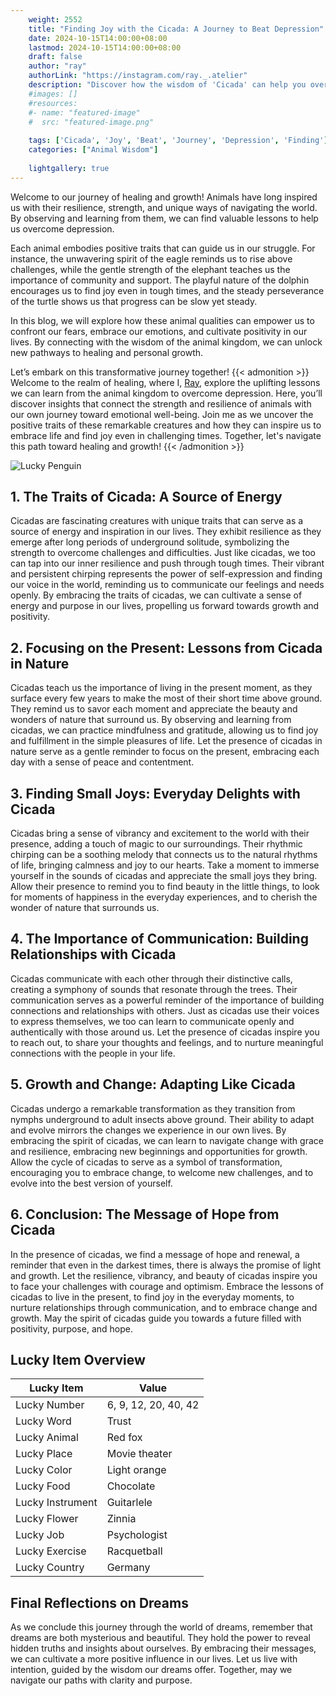 ```yaml
---
    weight: 2552
    title: "Finding Joy with the Cicada: A Journey to Beat Depression"  # Assuming 'title' column exists
    date: 2024-10-15T14:00:00+08:00
    lastmod: 2024-10-15T14:00:00+08:00
    draft: false
    author: "ray"
    authorLink: "https://instagram.com/ray._.atelier"
    description: "Discover how the wisdom of 'Cicada' can help you overcome depression and find joy in your life journey."
    #images: []
    #resources:
    #- name: "featured-image"
    #  src: "featured-image.png"
    
    tags: ['Cicada', 'Joy', 'Beat', 'Journey', 'Depression', 'Finding']
    categories: ["Animal Wisdom"]
    
    lightgallery: true
---
```

    
Welcome to our journey of healing and growth! Animals have long inspired us with their resilience, strength, and unique ways of navigating the world. By observing and learning from them, we can find valuable lessons to help us overcome depression.

Each animal embodies positive traits that can guide us in our struggle. For instance, the unwavering spirit of the eagle reminds us to rise above challenges, while the gentle strength of the elephant teaches us the importance of community and support. The playful nature of the dolphin encourages us to find joy even in tough times, and the steady perseverance of the turtle shows us that progress can be slow yet steady.

In this blog, we will explore how these animal qualities can empower us to confront our fears, embrace our emotions, and cultivate positivity in our lives. By connecting with the wisdom of the animal kingdom, we can unlock new pathways to healing and personal growth.

Let’s embark on this transformative journey together!
{{< admonition >}}
Welcome to the realm of healing, where I, [Ray](https://instagram.com/ray._.atelier), explore the uplifting lessons we can learn from the animal kingdom to overcome depression. Here, you’ll discover insights that connect the strength and resilience of animals with our own journey toward emotional well-being. Join me as we uncover the positive traits of these remarkable creatures and how they can inspire us to embrace life and find joy even in challenging times. Together, let's navigate this path toward healing and growth!
{{< /admonition >}}

![Lucky Penguin](https://cdn.pixabay.com/photo/2024/09/07/02/34/penguins-9028827_1280.jpg "Lucky Penguin")

## 1. The Traits of Cicada: A Source of Energy
Cicadas are fascinating creatures with unique traits that can serve as a source of energy and inspiration in our lives. They exhibit resilience as they emerge after long periods of underground solitude, symbolizing the strength to overcome challenges and difficulties. Just like cicadas, we too can tap into our inner resilience and push through tough times. Their vibrant and persistent chirping represents the power of self-expression and finding our voice in the world, reminding us to communicate our feelings and needs openly. By embracing the traits of cicadas, we can cultivate a sense of energy and purpose in our lives, propelling us forward towards growth and positivity.

## 2. Focusing on the Present: Lessons from Cicada in Nature
Cicadas teach us the importance of living in the present moment, as they surface every few years to make the most of their short time above ground. They remind us to savor each moment and appreciate the beauty and wonders of nature that surround us. By observing and learning from cicadas, we can practice mindfulness and gratitude, allowing us to find joy and fulfillment in the simple pleasures of life. Let the presence of cicadas in nature serve as a gentle reminder to focus on the present, embracing each day with a sense of peace and contentment.

## 3. Finding Small Joys: Everyday Delights with Cicada
Cicadas bring a sense of vibrancy and excitement to the world with their presence, adding a touch of magic to our surroundings. Their rhythmic chirping can be a soothing melody that connects us to the natural rhythms of life, bringing calmness and joy to our hearts. Take a moment to immerse yourself in the sounds of cicadas and appreciate the small joys they bring. Allow their presence to remind you to find beauty in the little things, to look for moments of happiness in the everyday experiences, and to cherish the wonder of nature that surrounds us.

## 4. The Importance of Communication: Building Relationships with Cicada
Cicadas communicate with each other through their distinctive calls, creating a symphony of sounds that resonate through the trees. Their communication serves as a powerful reminder of the importance of building connections and relationships with others. Just as cicadas use their voices to express themselves, we too can learn to communicate openly and authentically with those around us. Let the presence of cicadas inspire you to reach out, to share your thoughts and feelings, and to nurture meaningful connections with the people in your life.

## 5. Growth and Change: Adapting Like Cicada
Cicadas undergo a remarkable transformation as they transition from nymphs underground to adult insects above ground. Their ability to adapt and evolve mirrors the changes we experience in our own lives. By embracing the spirit of cicadas, we can learn to navigate change with grace and resilience, embracing new beginnings and opportunities for growth. Allow the cycle of cicadas to serve as a symbol of transformation, encouraging you to embrace change, to welcome new challenges, and to evolve into the best version of yourself.

## 6. Conclusion: The Message of Hope from Cicada
In the presence of cicadas, we find a message of hope and renewal, a reminder that even in the darkest times, there is always the promise of light and growth. Let the resilience, vibrancy, and beauty of cicadas inspire you to face your challenges with courage and optimism. Embrace the lessons of cicadas to live in the present, to find joy in the everyday moments, to nurture relationships through communication, and to embrace change and growth. May the spirit of cicadas guide you towards a future filled with positivity, purpose, and hope.


## Lucky Item Overview
| Lucky Item          | Value              |
|---------------|--------------------|
| Lucky Number        | 6, 9, 12, 20, 40, 42  |
| Lucky Word          | Trust |
| Lucky Animal        | Red fox |
| Lucky Place         | Movie theater     |
| Lucky Color         | Light orange     |
| Lucky Food          | Chocolate      |
| Lucky Instrument    | Guitarlele |
| Lucky Flower        | Zinnia    |
| Lucky Job           | Psychologist       |
| Lucky Exercise      | Racquetball  |
| Lucky Country       | Germany    |


##  Final Reflections on Dreams

As we conclude this journey through the world of dreams, remember that dreams are both mysterious and beautiful. They hold the power to reveal hidden truths and insights about ourselves. By embracing their messages, we can cultivate a more positive influence in our lives. Let us live with intention, guided by the wisdom our dreams offer. Together, may we navigate our paths with clarity and purpose.
